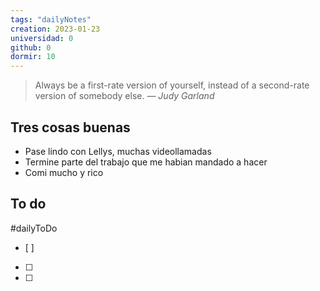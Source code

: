 ```yaml
---
tags: "dailyNotes"
creation: 2023-01-23
universidad: 0
github: 0
dormir: 10
---
```


> Always be a first-rate version of yourself, instead of a second-rate version of somebody else.
> — <cite>Judy Garland</cite>

## Tres cosas buenas 
- Pase lindo con Lellys, muchas videollamadas 
- Termine parte del trabajo que me habian mandado a hacer 
- Comi mucho y rico

## To do
#dailyToDo
- [ ] 
- [ ] 
- [ ] 
